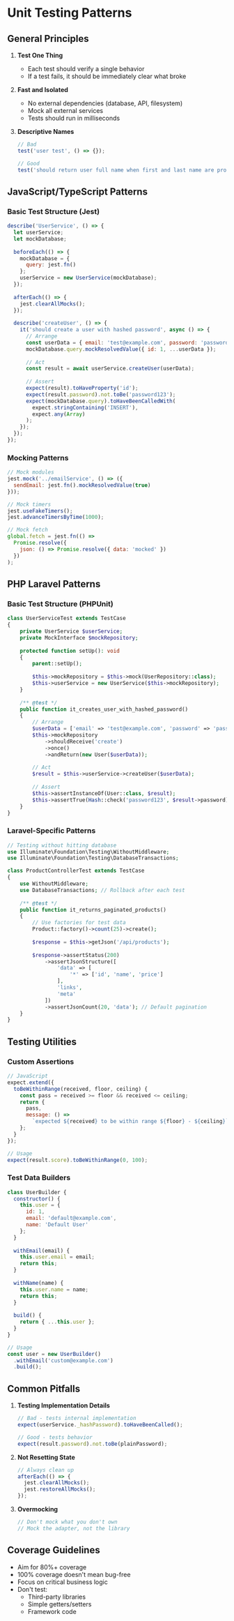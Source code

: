 # Unit Testing Patterns

## General Principles

1. **Test One Thing**
   - Each test should verify a single behavior
   - If a test fails, it should be immediately clear what broke

2. **Fast and Isolated**
   - No external dependencies (database, API, filesystem)
   - Mock all external services
   - Tests should run in milliseconds

3. **Descriptive Names**
   ```javascript
   // Bad
   test('user test', () => {});
   
   // Good
   test('should return user full name when first and last name are provided', () => {});
   ```

## JavaScript/TypeScript Patterns

### Basic Test Structure (Jest)
```javascript
describe('UserService', () => {
  let userService;
  let mockDatabase;
  
  beforeEach(() => {
    mockDatabase = {
      query: jest.fn()
    };
    userService = new UserService(mockDatabase);
  });
  
  afterEach(() => {
    jest.clearAllMocks();
  });
  
  describe('createUser', () => {
    it('should create a user with hashed password', async () => {
      // Arrange
      const userData = { email: 'test@example.com', password: 'password123' };
      mockDatabase.query.mockResolvedValue({ id: 1, ...userData });
      
      // Act
      const result = await userService.createUser(userData);
      
      // Assert
      expect(result).toHaveProperty('id');
      expect(result.password).not.toBe('password123');
      expect(mockDatabase.query).toHaveBeenCalledWith(
        expect.stringContaining('INSERT'),
        expect.any(Array)
      );
    });
  });
});
```

### Mocking Patterns
```javascript
// Mock modules
jest.mock('../emailService', () => ({
  sendEmail: jest.fn().mockResolvedValue(true)
}));

// Mock timers
jest.useFakeTimers();
jest.advanceTimersByTime(1000);

// Mock fetch
global.fetch = jest.fn(() =>
  Promise.resolve({
    json: () => Promise.resolve({ data: 'mocked' })
  })
);
```

## PHP Laravel Patterns

### Basic Test Structure (PHPUnit)
```php
class UserServiceTest extends TestCase
{
    private UserService $userService;
    private MockInterface $mockRepository;
    
    protected function setUp(): void
    {
        parent::setUp();
        
        $this->mockRepository = $this->mock(UserRepository::class);
        $this->userService = new UserService($this->mockRepository);
    }
    
    /** @test */
    public function it_creates_user_with_hashed_password()
    {
        // Arrange
        $userData = ['email' => 'test@example.com', 'password' => 'password123'];
        $this->mockRepository
            ->shouldReceive('create')
            ->once()
            ->andReturn(new User($userData));
        
        // Act
        $result = $this->userService->createUser($userData);
        
        // Assert
        $this->assertInstanceOf(User::class, $result);
        $this->assertTrue(Hash::check('password123', $result->password));
    }
}
```

### Laravel-Specific Patterns
```php
// Testing without hitting database
use Illuminate\Foundation\Testing\WithoutMiddleware;
use Illuminate\Foundation\Testing\DatabaseTransactions;

class ProductControllerTest extends TestCase
{
    use WithoutMiddleware;
    use DatabaseTransactions; // Rollback after each test
    
    /** @test */
    public function it_returns_paginated_products()
    {
        // Use factories for test data
        Product::factory()->count(25)->create();
        
        $response = $this->getJson('/api/products');
        
        $response->assertStatus(200)
            ->assertJsonStructure([
                'data' => [
                    '*' => ['id', 'name', 'price']
                ],
                'links',
                'meta'
            ])
            ->assertJsonCount(20, 'data'); // Default pagination
    }
}
```

## Testing Utilities

### Custom Assertions
```javascript
// JavaScript
expect.extend({
  toBeWithinRange(received, floor, ceiling) {
    const pass = received >= floor && received <= ceiling;
    return {
      pass,
      message: () =>
        `expected ${received} to be within range ${floor} - ${ceiling}`
    };
  }
});

// Usage
expect(result.score).toBeWithinRange(0, 100);
```

### Test Data Builders
```javascript
class UserBuilder {
  constructor() {
    this.user = {
      id: 1,
      email: 'default@example.com',
      name: 'Default User'
    };
  }
  
  withEmail(email) {
    this.user.email = email;
    return this;
  }
  
  withName(name) {
    this.user.name = name;
    return this;
  }
  
  build() {
    return { ...this.user };
  }
}

// Usage
const user = new UserBuilder()
  .withEmail('custom@example.com')
  .build();
```

## Common Pitfalls

1. **Testing Implementation Details**
   ```javascript
   // Bad - tests internal implementation
   expect(userService._hashPassword).toHaveBeenCalled();
   
   // Good - tests behavior
   expect(result.password).not.toBe(plainPassword);
   ```

2. **Not Resetting State**
   ```javascript
   // Always clean up
   afterEach(() => {
     jest.clearAllMocks();
     jest.restoreAllMocks();
   });
   ```

3. **Overmocking**
   ```javascript
   // Don't mock what you don't own
   // Mock the adapter, not the library
   ```

## Coverage Guidelines

- Aim for 80%+ coverage
- 100% coverage doesn't mean bug-free
- Focus on critical business logic
- Don't test:
  - Third-party libraries
  - Simple getters/setters
  - Framework code